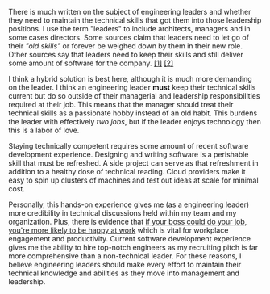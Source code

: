 ---
---

There is much written on the subject of engineering leaders and whether they need to maintain the technical skills that got them into those leadership positions. I use the term "leaders" to include architects, managers and in some cases directors. Some sources claim that leaders need to let go of their _"old skills"_ or forever be weighed down by them in their new role. Other sources say that leaders need to keep their skills and still deliver some amount of software for the company.
[[1]](http://www.drdobbs.com/architecture-and-design/engineering-managers-should-code-30-of-t/240165174) [[2]](https://www.infoq.com/articles/architects-should-code-bryson)

I think a hybrid solution is best here, although it is much more demanding on the leader. I think an engineering leader **must** keep their technical skills current but do so outside of their managerial and leadership responsibilities required at their job. This means that the manager should treat their technical skills as a passionate hobby instead of an old habit. This burdens the leader with effectively *two jobs*, but if the leader enjoys technology then this is a labor of love.

Staying technically competent requires some amount of recent software development experience. Designing and writing software is a perishable skill that must be refreshed. A side project can serve as that refreshment in addition to a healthy dose of technical reading. Cloud providers make it easy to spin up clusters of machines and test out ideas at scale for minimal cost.

Personally, this hands-on experience gives me (as a engineering leader) more credibility in technical discussions held within my team and my organization. Plus, there is evidence that [if your boss could do your job, you're more likely to be happy at work](https://hbr.org/2016/12/if-your-boss-could-do-your-job-youre-more-likely-to-be-happy-at-work) which is vital for workplace engagement and productivity. Current software development experience gives me the ability to hire top-notch engineers as my recruiting pitch is far more comprehensive than a non-technical leader. For these reasons, I believe engineering leaders should make every effort to maintain their technical knowledge and abilities as they move into management and leadership.
